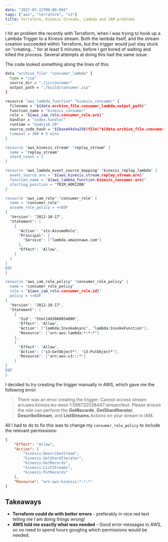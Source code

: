 ```yaml
---
date: "2017-07-12T00:00:00Z"
tags: ["aws", "terraform", "s3"]
title: Terraform, Kinesis Streams, Lambda and IAM problems
---
```


I hit an problem the recently with Terraform, when I was trying to hook up a Lambda Trigger to a Kinesis stream.  Both the lambda itself, and the stream creation succeeded within Terraform, but the trigger would just stay stuck on "creating..." for at least 5 minutes, before I got bored of waiting and killed the process.  Several attempts at doing this had the same issue.

The code looked something along the lines of this:

```bash
data "archive_file" "consumer_lambda" {
  type = "zip"
  source_dir = "./js/consumer"
  output_path = "./build/consumer.zip"
}

resource "aws_lambda_function" "kinesis_consumer" {
  filename = "${data.archive_file.consumer_lambda.output_path}"
  function_name = "kinesis_consumer"
  role = "${aws_iam_role.consumer_role.arn}"
  handler = "index.handler"
  runtime = "nodejs6.10"
  source_code_hash = "${base64sha256(file("${data.archive_file.consumer_lambda.output_path}"))}"
  timeout = 300 # 5 mins
}

resource "aws_kinesis_stream" "replay_stream" {
  name = "replay_stream"
  shard_count = 1
}

resource "aws_lambda_event_source_mapping" "kinesis_replay_lambda" {
  event_source_arn = "${aws_kinesis_stream.replay_stream.arn}"
  function_name = "${aws_lambda_function.kinesis_consumer.arn}"
  starting_position = "TRIM_HORIZON"
}

resource "aws_iam_role" "consumer_role" {
  name = "consumer_role"
  assume_role_policy = <<EOF
{
  "Version": "2012-10-17",
  "Statement": [
    {
      "Action": "sts:AssumeRole",
      "Principal": {
        "Service": ["lambda.amazonaws.com"]
      },
      "Effect": "Allow",
    }
  ]
}
EOF
}

resource "aws_iam_role_policy" "consumer_role_policy" {
  name = "consumer_role_policy"
  role = "${aws_iam_role.consumer_role.id}"
  policy = <<EOF
{
  "Version": "2012-10-17",
  "Statement": [
    {
      "Sid": "Stmt1493060054000",
      "Effect": "Allow",
      "Action": ["lambda:InvokeAsync", "lambda:InvokeFunction"],
      "Resource": ["arn:aws:lambda:*:*:*"]
    },
    {
      "Effect": "Allow",
      "Action": ["s3:GetObject*", "s3:PutObject*"],
      "Resource": ["arn:aws:s3:::*"]
    }
}
EOF
}
```

I decided to try creating the trigger manually in AWS, which gave me the following error:

> There was an error creating the trigger: Cannot access stream arn:aws:kinesis:eu-west-1:586732038447:stream/test. Please ensure the role can perform the **GetRecords**, **GetShardIterator**, **DescribeStream**, and **ListStreams** Actions on your stream in IAM.

All I had to do to fix this was to change my `consumer_role_policy` to include the relevant permissions:

```json
{
    "Effect": "Allow",
    "Action": [
        "kinesis:DescribeStream",
        "kinesis:GetShardIterator",
        "kinesis:GetRecords",
        "kinesis:ListStreams",
        "kinesis:PutRecords"
    ],
    "Resource": "arn:aws:kinesis:*:*:*"
}
```

## Takeaways

* **Terraform could do with better errors** - preferably in nice red text telling me I am doing things wrong!
* **AWS told me exactly what was needed** - Good error messages in AWS, so no need to spend hours googling which permissions would be needed.
